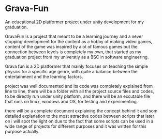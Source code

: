 # Grava-Fun
An educational 2D platformer project under unity development for my graduation.


GravaFun is a project that meant to be a learning journey and a never stopping development for the content as a hobby of making video games,
content of the game was inspired by alot of famous games but the connection between levels is completely my own, that started as my graduation project from my universtiy as a BSC in software engineering.

Grava fun is a 2D platformer that mainly focuses on teaching the simple physics for a specific age genre, with quite a balance between the entertainment and the learning factors.

project was well documented and its code was completely explained from line to line, there will be a folder with all the project source files and codes, to be directly run under unity platform, and there will be an excutable file that runs on linux, windows and OS, for testing and experimenting.

there will be a complete document explaining the concept behind it and som detailed explanation to the most attractive codes between scripts that later on i will spot the light on due to the fact that some scripts can be used in a wide range of projects for different purposes and it was written for this purpose actually.
